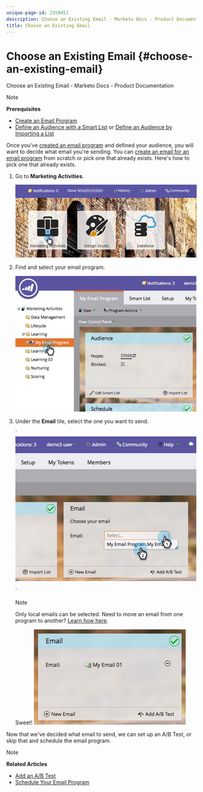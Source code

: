 ```yaml
---
unique-page-id: 2359451
description: Choose an Existing Email - Marketo Docs - Product Documentation
title: Choose an Existing Email
---
```


# Choose an Existing Email {#choose-an-existing-email}

Choose an Existing Email - Marketo Docs - Product Documentation

>[!NOTE]
>
>**Prerequisites**
>
>* [Create an Email Program](../../../../../welcome-to-marketo-docs/product-docs/email-marketing/email-programs/creating-an-email-program/create-an-email-program.md)
>* [Define an Audience with a Smart List](../../../../../welcome-to-marketo-docs/product-docs/email-marketing/email-programs/managing-people-in-email-programs/define-an-audience-with-a-smart-list.md) or [Define an Audience by Importing a List](../../../../../welcome-to-marketo-docs/product-docs/email-marketing/email-programs/managing-people-in-email-programs/define-an-audience-by-importing-a-list.md)
>

Once you've [created an email program](../../../../../welcome-to-marketo-docs/product-docs/email-marketing/email-programs/creating-an-email-program/create-an-email-program.md) and defined your audience, you will want to decide what email you're sending. You can [create an email for an email program](create-an-email-for-an-email-program.md) from scratch or pick one that already exists. Here's how to pick one that already exists.

1. Go to **Marketing Activities**.

   ![](assets/login-marketing-activities.png)

1. Find and select your email program.

   ![](assets/selectemailprogram.jpg)

1. Under the **Email** tile, select the one you want to send.

   ` ![](assets/image2014-9-12-11-3a28-3a10.png)

   `

   >[!NOTE]
   >
   >Only local emails can be selected. Need to move an email from one program to another? [Learn how here](move-an-email.md).

   Sweet!   ![](assets/image2014-9-12-11-3a28-3a51.png)

Now that we've decided what email to send, we can set up an A/B Test, or skip that and schedule the email program.

>[!NOTE]
>
>**Related Articles**
>
>* [Add an A/B Test](email-test---a/b-test/add-an-a-b-test.md)
>* [Schedule Your Email Program](schedule-your-email-program.md)
>

